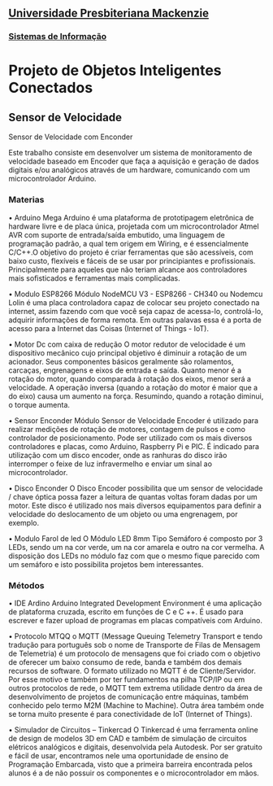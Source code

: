 <h2><a href= "https://www.mackenzie.br">Universidade Presbiteriana Mackenzie</a></h2>
<h3><a href= "https://www.mackenzie.br/graduacao/sao-paulo-higienopolis/sistemas-de-informacao">Sistemas de Informação</a></h3>

# Projeto de Objetos Inteligentes Conectados
## Sensor de Velocidade

Sensor de Velocidade com Enconder

Este trabalho consiste em desenvolver um sistema de monitoramento de velocidade baseado em Encoder que faça a aquisição e geração de dados digitais e/ou analógicos através de um hardware, comunicando com um microcontrolador Arduino.

### Materias

•	Arduino Mega
Arduino é uma plataforma de prototipagem eletrônica de hardware livre e de placa única, projetada com um microcontrolador Atmel AVR com suporte de entrada/saída embutido, uma linguagem de programação padrão, a qual tem origem em Wiring, e é essencialmente C/C++.O objetivo do projeto é criar ferramentas que são acessíveis, com baixo custo, flexíveis e fáceis de se usar por principiantes e profissionais. Principalmente para aqueles que não teriam alcance aos controladores mais sofisticados e ferramentas mais complicadas. 

•	Modulo ESP8266
 Módulo NodeMCU V3 - ESP8266 - CH340 ou Nodemcu Lolin é uma placa controladora capaz de colocar seu projeto conectado na internet, assim fazendo com que você seja capaz de acessa-lo, controlá-lo, adquirir informações de forma remota. Em outras palavas essa é a porta de acesso para a Internet das Coisas (Internet of Things - IoT).

•	Motor Dc com caixa de redução
O motor redutor de velocidade é um dispositivo mecânico cujo principal objetivo é diminuir a rotação de um acionador. Seus componentes básicos geralmente são rolamentos, carcaças, engrenagens e eixos de entrada e saída.
Quanto menor é a rotação do motor, quando comparada à rotação dos eixos, menor será a velocidade. A operação inversa (quando a rotação do motor é maior que a do eixo) causa um aumento na força. Resumindo, quando a rotação diminui, o torque aumenta.

•	Sensor Enconder
Módulo Sensor de Velocidade Encoder é utilizado para realizar medições de rotação de motores, contagem de pulsos e como controlador de posicionamento. Pode ser utilizado com os mais diversos controladores e placas, como Arduino, Raspberry Pi e PIC. É indicado para utilização com um disco encoder, onde as ranhuras do disco irão interromper o feixe de luz infravermelho e enviar um sinal ao microcontrolador.

•	Disco Enconder
O Disco Encoder possibilita que um sensor de velocidade / chave óptica possa fazer a leitura de quantas voltas foram dadas por um motor. Este disco é utilizado nos mais diversos equipamentos para definir a velocidade do deslocamento de um objeto ou uma engrenagem, por exemplo.

•	Modulo Farol de led
O Módulo LED 8mm Tipo Semáforo é composto por 3 LEDs, sendo um na cor verde, um na cor amarela e outro na cor vermelha. A disposição dos LEDs no módulo faz com que o mesmo fique parecido com um semáforo e isto possibilita projetos bem interessantes.


###	Métodos

•	IDE Ardino
Arduino Integrated Development Environment é uma aplicação de plataforma cruzada, escrito em funções de C e C ++. É usado para escrever e fazer upload de programas em placas compatíveis com Arduino.

•	Protocolo MTQQ
o MQTT (Message Queuing Telemetry Transport e tendo tradução para português sob o nome de Transporte de Filas de Mensagem de Telemetria) é um protocolo de mensagens que foi criado com o objetivo de oferecer um baixo consumo de rede, banda e também dos demais recursos de software. O formato utilizado no MQTT é de Cliente/Servidor.
Por esse motivo e também por ter fundamentos na pilha TCP/IP ou em outros protocolos de rede, o MQTT tem extrema utilidade dentro da área de desenvolvimento de projetos de comunicação entre máquinas, também conhecido pelo termo M2M (Machine to Machine). Outra área também onde se torna muito presente é para conectividade de IoT (Internet of Things).

•	Simulador de Circuitos – Tinkercad
O Tinkercad é uma ferramenta online de design de modelos 3D em CAD e também de simulação de circuitos elétricos analógicos e digitais, desenvolvida pela Autodesk. Por ser gratuito e fácil de usar, encontramos nele uma oportunidade de ensino de Programação Embarcada, visto que a primeira barreira encontrada pelos alunos é a de não possuir os componentes e o microcontrolador em mãos.



